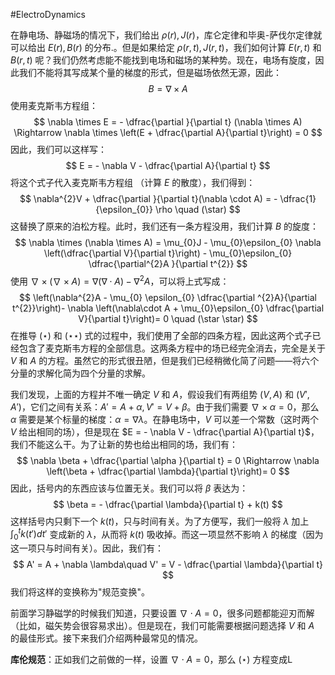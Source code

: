 #ElectroDynamics 

在静电场、静磁场的情况下，我们给出 $\rho(r),J(r)$，库仑定律和毕奥-萨伐尔定律就可以给出 $E(r),B(r)$ 的分布.。但是如果给定 $\rho(r,t),J(r,t)$，我们如何计算 $E(r,t)$ 和 $B (r, t)$ 呢？我们仍然考虑能不能找到电场和磁场的某种势。现在，电场有旋度，因此我们不能将其写成某个量的梯度的形式，但是磁场依然无源，因此：
$$
B = \nabla \times A
$$
使用麦克斯韦方程组：
$$
\nabla  \times E = - \dfrac{\partial }{\partial t} (\nabla \times A) \Rightarrow \nabla  \times \left(E + \dfrac{\partial A}{\partial t}\right) = 0
$$
因此，我们可以这样写：
$$
E = - \nabla V - \dfrac{\partial A}{\partial t}
$$
将这个式子代入麦克斯韦方程组 （计算 $E$ 的散度），我们得到：
$$
\nabla^{2}V + \dfrac{\partial }{\partial t}(\nabla  \cdot A) = - \dfrac{1}{\epsilon_{0}} \rho  \quad (\star)
$$
这替换了原来的泊松方程。此时，我们还有一条方程没用，我们计算 $B$ 的旋度：
$$
\nabla \times (\nabla \times A) = \mu_{0}J  - \mu_{0}\epsilon_{0} \nabla \left(\dfrac{\partial V}{\partial t}\right) - \mu_{0}\epsilon_{0} \dfrac{\partial^{2}A }{\partial t^{2}}
$$
使用 $\nabla \times (\nabla \times A) = \nabla (\nabla \cdot A) - \nabla^{2}A$，可以将上式写成：
$$
\left(\nabla^{2}A - \mu_{0} \epsilon_{0} \dfrac{\partial ^{2}A}{\partial t^{2}}\right)-  \nabla \left(\nabla\cdot A + \mu_{0}\epsilon_{0} \dfrac{\partial V}{\partial t}\right)= 0  \quad (\star \star)
$$
在推导 $(\star)$ 和 $(\star \star)$ 式的过程中，我们使用了全部的四条方程，因此这两个式子已经包含了麦克斯韦方程的全部信息。这两条方程中的场已经完全消去，完全是关于 $V$ 和 $A$ 的方程。虽然它的形式很丑陋，但是我们已经稍微化简了问题——将六个分量的求解化简为四个分量的求解。

我们发现，上面的方程并不唯一确定 $V$ 和 $A$，假设我们有两组势 $(V,A)$ 和 $(V',A')$，它们之间有关系：$A' = A + \alpha, V' = V + \beta$。由于我们需要 $\nabla \times \alpha = 0$，那么 $\alpha$ 需要是某个标量的梯度：$\alpha = \nabla \lambda$。在静电场中，$V$ 可以差一个常数（这时两个 $V$ 给出相同的场），但是现在 $E = - \nabla V - \dfrac{\partial A}{\partial t}$，我们不能这么干。为了让新的势也给出相同的场，我们有：
$$
\nabla \beta  + \dfrac{\partial \alpha }{\partial t} = 0  \Rightarrow \nabla \left(\beta + \dfrac{\partial \lambda}{\partial t}\right)= 0 
$$
因此，括号内的东西应该与位置无关。我们可以将 $\beta$ 表达为：
$$
\beta  = - \dfrac{\partial \lambda}{\partial t} + k(t)
$$
这样括号内只剩下一个 $k(t)$，只与时间有关。为了方便写，我们一般将 $\lambda$ 加上 $\int_{0}^{t} k (t') dt'$ 变成新的 $\lambda$，从而将 $k(t)$ 吸收掉。而这一项显然不影响 $\lambda$ 的梯度（因为这一项只与时间有关）。因此，我们有：
$$
A' = A + \nabla \lambda\quad  V' = V - \dfrac{\partial \lambda}{\partial t}
$$
我们将这样的变换称为"规范变换"。

前面学习静磁学的时候我们知道，只要设置 $\nabla  \cdot A = 0$，很多问题都能迎刃而解（比如，磁矢势会很容易求出）。但是现在，我们可能需要根据问题选择 $V$ 和 $A$ 的最佳形式。接下来我们介绍两种最常见的情况。

**库伦规范**：正如我们之前做的一样，设置 $\nabla \cdot A = 0$，那么 $(\star)$ 方程变成L





